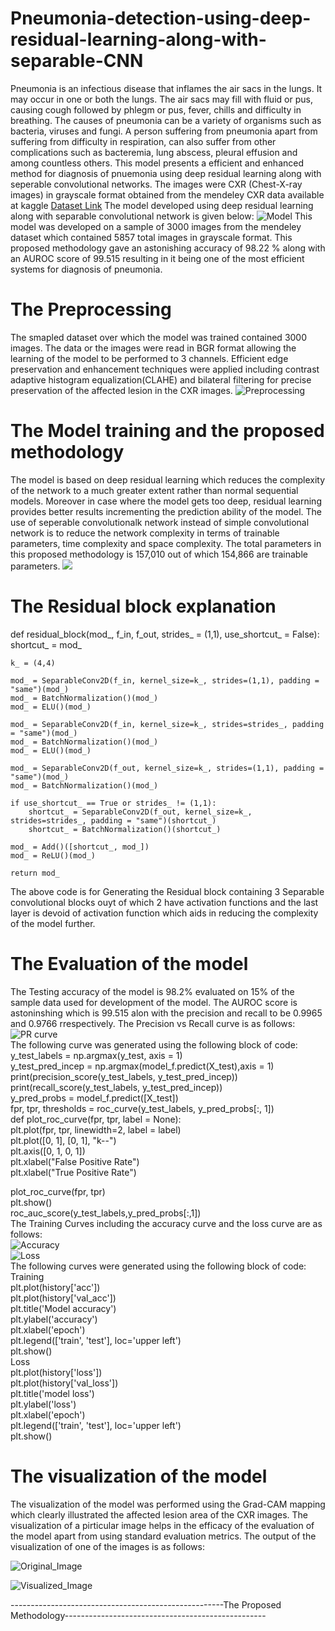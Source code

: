 # Pneumonia-detection-using-deep-residual-learning-along-with-separable-CNN
Pneumonia is an infectious disease that inflames the air sacs in the lungs. It may occur in one or both the lungs. The air sacs may fill with fluid or pus, causing cough followed by phlegm or pus, fever, chills and difficulty in breathing. The causes of pneumonia can be a variety of organisms such as bacteria, viruses and fungi. A person suffering from pneumonia apart from suffering from difficulty in respiration, can also suffer from other complications such as bacteremia, lung abscess, pleural effusion and among countless others. 
This model presents a efficient and enhanced method for diagnosis of pnuemonia using deep residual learning along with seperable convolutional networks. 
The images were CXR (Chest-X-ray images) in grayscale format obtained from the mendeley CXR data available at kaggle [Dataset Link](https://www.kaggle.com/parthachakraborty/pneumonia-chest-x-ray) 
The model developed using deep residual learning along with separable convolutional network is given below: 
![Model](freeze_model.png) 
This model was developed on a sample of 3000 images from the mendeley dataset which contained 5857 total images in grayscale format.
This proposed methodology gave an astonishing accuracy of 98.22 % along with an AUROC score of 99.515 resulting in it being one of the most efficient systems for diagnosis of pneumonia. 
# The Preprocessing 
The smapled dataset over which the model was trained contained 3000 images. The data or the images were read in BGR format allowing the learning of the model to be performed to 3 channels. Efficient edge preservation and enhancement techniques were applied including contrast adaptive histogram equalization(CLAHE) and bilateral filtering for precise preservation of the affected lesion in the CXR images. 
![Preprocessing](Capture.PNG) 
# The Model training and the proposed methodology 
The model is based on deep residual learning which reduces the complexity of the network to a much greater extent rather than normal sequential models. Moreover in case where the model gets too deep, residual learning provides better results incrementing the prediction ability of the model. The use of seperable convolutionalk network instead of simple convolutional network is to reduce the network complexity in terms of trainable parameters, time complexity and space complexity. 
The total parameters in this proposed methodology is 157,010 out of which 154,866 are trainable parameters. 
![](Capture1.PNG) 
# The Residual block explanation 
 
def residual_block(mod_, f_in, f_out, strides_ = (1,1), use_shortcut_ = False):   
    shortcut_ = mod_
    
    k_ = (4,4)
    
    mod_ = SeparableConv2D(f_in, kernel_size=k_, strides=(1,1), padding = "same")(mod_)
    mod_ = BatchNormalization()(mod_)
    mod_ = ELU()(mod_)
    
    mod_ = SeparableConv2D(f_in, kernel_size=k_, strides=strides_, padding = "same")(mod_)
    mod_ = BatchNormalization()(mod_)
    mod_ = ELU()(mod_)
    
    mod_ = SeparableConv2D(f_out, kernel_size=k_, strides=(1,1), padding = "same")(mod_)
    mod_ = BatchNormalization()(mod_)
    
    if use_shortcut_ == True or strides_ != (1,1):
        shortcut_ = SeparableConv2D(f_out, kernel_size=k_, strides=strides_, padding = "same")(shortcut_)
        shortcut_ = BatchNormalization()(shortcut_)
        
    mod_ = Add()([shortcut_, mod_])
    mod_ = ReLU()(mod_)
    
    return mod_
 The above code is for Generating the Residual block containing 3 Separable convolutional blocks ouyt of which 2 have activation functions and the last layer is devoid of activation function which aids in reducing the complexity of the model further. 
 # The Evaluation of the model 
The Testing accuracy of the model is 98.2% evaluated on 15% of the sample data used for development of the model. 
The AUROC score is astoninshing which is 99.515 alon with the precision and recall to be 0.9965 and 0.9766 rrespectively. 
The Precision vs Recall curve is as follows:  
![PR curve](pr.PNG)  
The following curve was generated using the following block of code:   
y_test_labels = np.argmax(y_test, axis = 1)  
y_test_pred_incep = np.argmax(model_f.predict(X_test),axis = 1)  
print(precision_score(y_test_labels, y_test_pred_incep))  
print(recall_score(y_test_labels, y_test_pred_incep))   
y_pred_probs = model_f.predict([X_test])  
fpr, tpr, thresholds = roc_curve(y_test_labels, y_pred_probs[:, 1])  
def plot_roc_curve(fpr, tpr, label = None):  
    plt.plot(fpr, tpr, linewidth=2, label = label)  
    plt.plot([0, 1], [0, 1], "k--")  
    plt.axis([0, 1, 0, 1])  
    plt.xlabel("False Positive Rate")  
    plt.xlabel("True Positive Rate")  
 
plot_roc_curve(fpr, tpr)  
plt.show()  
roc_auc_score(y_test_labels,y_pred_probs[:,1])  
The Training Curves including the accuracy curve and the loss curve are as follows:  
![Accuracy](accuracy.PNG)  
![Loss](loss.PNG)  
The following curves were generated using the following block of code:  
Training  
plt.plot(history['acc'])  
plt.plot(history['val_acc'])  
plt.title('Model accuracy')  
plt.ylabel('accuracy')  
plt.xlabel('epoch')  
plt.legend(['train', 'test'], loc='upper left')  
plt.show()  
Loss  
plt.plot(history['loss'])  
plt.plot(history['val_loss'])  
plt.title('model loss')  
plt.ylabel('loss')  
plt.xlabel('epoch')  
plt.legend(['train', 'test'], loc='upper left')  
plt.show()   
# The visualization of the model 
The visualization of the model was performed using the Grad-CAM mapping which clearly illustrated the affected lesion area of the CXR images. 
The visualization of a pirticular image helps in the efficacy of the evaluation of the model apart from using standard evaluation metrics. 
The output of the visualization of one of the images is as follows:  
  
  
![Original_Image](rsz1_person20_bacteria_69.jpg)    
   
   
![Visualized_Image](visual.PNG)    

 -----------------------------------------------------The Proposed Methodology--------------------------------------------------
